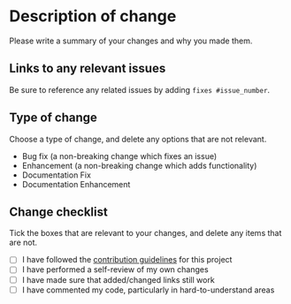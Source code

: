 # Description of change

Please write a summary of your changes and why you made them.

## Links to any relevant issues

Be sure to reference any related issues by adding `fixes #issue_number`.

## Type of change

Choose a type of change, and delete any options that are not relevant.

- Bug fix (a non-breaking change which fixes an issue)
- Enhancement (a non-breaking change which adds functionality)
- Documentation Fix
- Documentation Enhancement

## Change checklist

Tick the boxes that are relevant to your changes, and delete any items that are not.

- [ ] I have followed the [contribution guidelines](https://github.com/iota-wiki/iota-wiki/blob/main/.github/CONTRIBUTING.md) for this project
- [ ] I have performed a self-review of my own changes
- [ ] I have made sure that added/changed links still work
- [ ] I have commented my code, particularly in hard-to-understand areas
